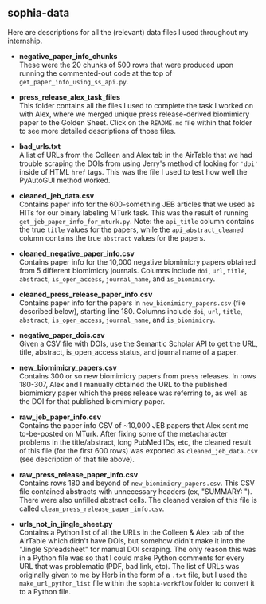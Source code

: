 ## sophia-data
Here are descriptions for all the (relevant) data files I used throughout my internship.

- **negative_paper_info_chunks**\
  These were the 20 chunks of 500 rows that were produced upon running the commented-out code at the top of ```get_paper_info_using_ss_api.py```.
  

- **press_release_alex_task_files**\
  This folder contains all the files I used to complete the task I worked on with Alex, where we merged unique press release-derived biomimicry paper to the Golden Sheet. Click on the ```README.md``` file within that folder to see more detailed descriptions of those files.
  

- **bad_urls.txt**\
  A list of URLs from the Colleen and Alex tab in the AirTable that we had trouble scraping the DOIs from using Jerry's method of looking for ```'doi'``` inside of HTML ```href``` tags. This was the file I used to test how well the PyAutoGUI method worked.
  

- **cleaned_jeb_data.csv**\
  Contains paper info for the 600-something JEB articles that we used as HITs for our binary labeling MTurk task. This was the result of running ```get_jeb_paper_info_for_mturk.py```.
  Note: the ```api_title``` column contains the true ```title``` values for the papers, while the ```api_abstract_cleaned``` column contains the true ```abstract``` values for the papers.
  
  
- **cleaned_negative_paper_info.csv**\
  Contains paper info for the 10,000 negative biomimicry papers obtained from 5 different biomimicry journals. Columns include ```doi```, ```url```, ```title```, ```abstract```, ```is_open_access```, ```journal_name```, and ```is_biomimicry```.


- **cleaned_press_release_paper_info.csv**\
  Contains paper info for the papers in ```new_biomimicry_papers.csv``` (file described below), starting line 180. Columns include ```doi```, ```url```, ```title```, ```abstract```, ```is_open_access```, ```journal_name```, and ```is_biomimicry```.
  

- **negative_paper_dois.csv**\
  Given a CSV file with DOIs, use the Semantic Scholar API to get the URL, title, abstract, is_open_access status, and journal name of a paper.
  

- **new_biomimicry_papers.csv**\
  Contains 300 or so new biomimicry papers from press releases. In rows 180-307, Alex and I manually obtained the URL to the published biomimicry paper which the press release was referring to, as well as the DOI for that published biomimicry paper. 
  

- **raw_jeb_paper_info.csv**\
  Contains the paper info CSV of ~10,000 JEB papers that Alex sent me to-be-posted on MTurk. After fixing some of the metacharacter problems in the title/abstract, long PubMed IDs, etc, the cleaned result of this file (for the first 600 rows) was exported as ```cleaned_jeb_data.csv``` (see description of that file above).


- **raw_press_release_paper_info.csv**\
  Contains rows 180 and beyond of ```new_biomimicry_papers.csv```. This CSV file contained abstracts with unnecessary headers (ex, "SUMMARY: "). There were also unfilled abstract cells. The cleaned version of this file is called ```clean_press_release_paper_info.csv```.
  

- **urls_not_in_jingle_sheet.py**\
  Contains a Python list of all the URLs in the Colleen & Alex tab of the AirTable which didn't have DOIs, but somehow didn't make it into the "Jingle Spreadsheet" for manual DOI scraping. The only reason this was in a Python file was so that I could make Python comments for every URL that was problematic (PDF, bad link, etc). The list of URLs was originally given to me by Herb in the form of a ```.txt``` file, but I used the ```make_url_python_list``` file within the ```sophia-workflow``` folder to convert it to a Python file.